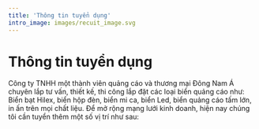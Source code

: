 ```yaml
---
title: 'Thông tin tuyển dụng'
intro_image: images/recuit_image.svg
---
```


# Thông tin tuyển dụng

Công ty TNHH một thành viên quảng cáo và thương mại Đông Nam Á chuyên lắp tư vấn, thiết kế, thi công lắp đặt các loại biển quảng cáo như: Biển bạt Hilex, biển hộp đèn, biển mi ca, biển Led, biển quảng cáo tấm lớn, in ấn trên mọi chất liệu. Để mở rộng mạng lưới kinh doanh, hiện nay chúng tôi cần tuyển thêm một số vị trí như sau: